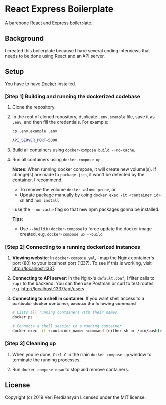 # React Express Boilerplate

A barebone React and Express boilerplate.

## Background

I created this boilerplate because I have several coding interviews that needs to be done using React and an API server.

## Setup

You have to have [Docker](https://hub.docker.com/editions/community/docker-ce-desktop-mac) installed.

### [Step 1] Building and running the dockerized codebase

1.  Clone the repository.

2.  In the root of cloned repository, duplicate `.env.example` file, save it as `.env`, and then fill the credentials. For example:

    ```bash
    cp .env.example .env
    ```

    ```bash
    API_SERVER_PORT=5000
    ```

3.  Build all containers using `docker-compose build --no-cache`.

4.  Run all containers using `docker-compose up`.

    **Notes**:
    When running docker compose, it will create new volume(s). If change(s) are made to `package.json`, it won't be detected by the container.
    I recommend:

    - To remove the volume `docker volume prune`, or
    - Update package manually by doing `docker exec -it <container id> sh` and `npm install`

    I use the `--no-cache` flag so that new npm packages gonna be installed.

    **Tips**:

    - Use `--build` in `docker-compose` to force update the docker image created, e.g. `docker-compose up --build`

### [Step 2] Connecting to a running dockerized instances

1. **Viewing website**: In `docker-compose.yml`, I map the Nginx container's port (80) to your localhost port (1337). To see if this is working, visit <http://localhost:1337>.

2. **Connecting to API server**: In the Nginx's `default.conf`, I filter calls to `/api` to the backend. You can then use Postman or curl to test routes e.g. <http://localhost:1337/api/users>

3. **Connecting to a shell in container**: If you want shell access to a particular docker container, execute the following command

   ```bash
   # Lists all running containers with their names
   docker ps

   # Connects a shell session to a running container
   docker exec -it <container_name> <command (either sh or /bin/bash)>
   ```

### [Step 3] Cleaning up

1. When you're done, `Ctrl-C` in the main `docker-compose up` window to terminate the running processes.

2. Run `docker-compose down` to stop and remove containers.

## License

Copyright (c) 2019 Veri Ferdiansyah
Licensed under the MIT license.
